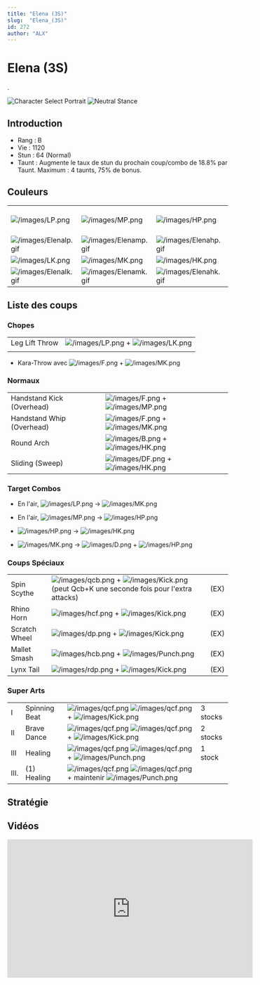```yaml
---
title: "Elena (3S)"
slug:  "Elena_(3S)"
id: 272
author: "ALX"
---
```


# Elena (3S)

.

![Character Select
Portrait](/images/Elena3sport.gif "Character Select Portrait") ![Neutral
Stance](/images/Elena3s-stance.gif "Neutral Stance")

## Introduction

- Rang : B
- Vie : 1120
- Stun : 64 (Normal)
- Taunt : Augmente le taux de stun du prochain coup/combo de 18.8% par
  Taunt. Maximum : 4 taunts, 75% de bonus.

## Couleurs

|                                                |                                                |                                                |                                                                                                              |
|------------------------------------------------|------------------------------------------------|------------------------------------------------|--------------------------------------------------------------------------------------------------------------|
| ![](/images/LP.png "/images/LP.png")           | ![](/images/MP.png "/images/MP.png")           | ![](/images/HP.png "/images/HP.png")           | ![](/images/LP.png "/images/LP.png")![](/images/MK.png "/images/MK.png")![](/images/HP.png "/images/HP.png") |
| ![](/images/Elenalp.gif "/images/Elenalp.gif") | ![](/images/Elenamp.gif "/images/Elenamp.gif") | ![](/images/Elenahp.gif "/images/Elenahp.gif") | ![](/images/Elenalpmkhp.gif "/images/Elenalpmkhp.gif")                                                       |
| ![](/images/LK.png "/images/LK.png")           | ![](/images/MK.png "/images/MK.png")           | ![](/images/HK.png "/images/HK.png")           |                                                                                                              |
| ![](/images/Elenalk.gif "/images/Elenalk.gif") | ![](/images/Elenamk.gif "/images/Elenamk.gif") | ![](/images/Elenahk.gif "/images/Elenahk.gif") |                                                                                                              |

## Liste des coups

### Chopes

|                |                                                                             |
|----------------|-----------------------------------------------------------------------------|
| Leg Lift Throw | ![](/images/LP.png "/images/LP.png") + ![](/images/LK.png "/images/LK.png") |
|                |                                                                             |

- Kara-Throw avec ![](/images/F.png "/images/F.png") +
  ![](/images/MK.png "/images/MK.png")

### Normaux

|                           |                                                                             |
|---------------------------|-----------------------------------------------------------------------------|
| Handstand Kick (Overhead) | ![](/images/F.png "/images/F.png") + ![](/images/MP.png "/images/MP.png")   |
| Handstand Whip (Overhead) | ![](/images/F.png "/images/F.png") + ![](/images/MK.png "/images/MK.png")   |
| Round Arch                | ![](/images/B.png "/images/B.png") + ![](/images/HK.png "/images/HK.png")   |
| Sliding (Sweep)           | ![](/images/DF.png "/images/DF.png") + ![](/images/HK.png "/images/HK.png") |

### Target Combos

- En l'air, ![](/images/LP.png "/images/LP.png") -\>
  ![](/images/MK.png "/images/MK.png")

<!-- -->

- En l'air, ![](/images/MP.png "/images/MP.png") -\>
  ![](/images/HP.png "/images/HP.png")

<!-- -->

- ![](/images/HP.png "/images/HP.png") -\>
  ![](/images/HK.png "/images/HK.png")

<!-- -->

- ![](/images/MK.png "/images/MK.png") -\>
  ![](/images/D.png "/images/D.png") +
  ![](/images/HP.png "/images/HP.png")

### Coups Spéciaux

|               |                                                                                                                                      |      |
|---------------|--------------------------------------------------------------------------------------------------------------------------------------|------|
| Spin Scythe   | ![](/images/qcb.png "/images/qcb.png") + ![](/images/Kick.png "/images/Kick.png") (peut Qcb+K une seconde fois pour l'extra attacks) | (EX) |
| Rhino Horn    | ![](/images/hcf.png "/images/hcf.png") + ![](/images/Kick.png "/images/Kick.png")                                                    | (EX) |
| Scratch Wheel | ![](/images/dp.png "/images/dp.png") + ![](/images/Kick.png "/images/Kick.png")                                                      | (EX) |
| Mallet Smash  | ![](/images/hcb.png "/images/hcb.png") + ![](/images/Punch.png "/images/Punch.png")                                                  | (EX) |
| Lynx Tail     | ![](/images/rdp.png "/images/rdp.png") + ![](/images/Kick.png "/images/Kick.png")                                                    | (EX) |

### Super Arts

|       |               |                                                                                                                                      |          |
|-------|---------------|--------------------------------------------------------------------------------------------------------------------------------------|----------|
| I     | Spinning Beat | ![](/images/qcf.png "/images/qcf.png") ![](/images/qcf.png "/images/qcf.png") + ![](/images/Kick.png "/images/Kick.png")             | 3 stocks |
| II    | Brave Dance   | ![](/images/qcf.png "/images/qcf.png") ![](/images/qcf.png "/images/qcf.png") + ![](/images/Kick.png "/images/Kick.png")             | 2 stocks |
| III   | Healing       | ![](/images/qcf.png "/images/qcf.png") ![](/images/qcf.png "/images/qcf.png") + ![](/images/Punch.png "/images/Punch.png")           | 1 stock  |
| III\. | \(1\) Healing | ![](/images/qcf.png "/images/qcf.png") ![](/images/qcf.png "/images/qcf.png") + maintenir ![](/images/Punch.png "/images/Punch.png") |          |

## Stratégie

## Vidéos

<iframe width='560' height='315' src='https://www.youtube.com/embed/am2dSlp-SQI' title='YouTube video player' frameborder='0' allow='accelerometer; autoplay; clipboard-write; encrypted-media; gyroscope; picture-in-picture' allowfullscreen></iframe>
